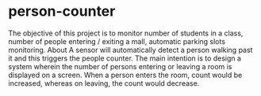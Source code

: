 # person-counter
The objective of this project is to monitor number of students in a class, number of people entering / exiting a mall, automatic parking slots monitoring. About A sensor will automatically detect a person walking past it and this triggers the people counter. The main intention is to design a system wherein the number of persons entering or leaving a room is displayed on a screen. When a person enters the room, count would be increased, whereas on leaving, the count would decrease.
